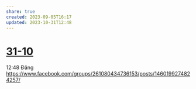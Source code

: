 ```yaml
---
share: true
created: 2023-09-05T16:17
updated: 2023-10-31T12:48
---
```

# [31-10](31-10.md)
12:48 Đăng https://www.facebook.com/groups/261080434736153/posts/1460199274824257/